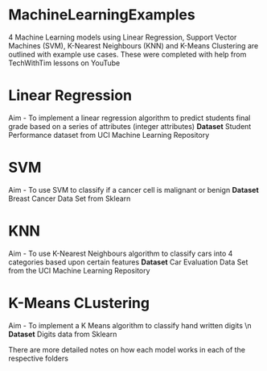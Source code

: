 # MachineLearningExamples
4 Machine Learning models using Linear Regression, Support Vector Machines (SVM), K-Nearest Neighbours (KNN) and K-Means Clustering are outlined with example use cases.
These were completed with help from TechWithTim lessons on YouTube 

# Linear Regression
Aim - To implement a linear regression algorithm to predict students final grade based on a series of attributes (integer attributes)
<b>Dataset</b>
Student Performance dataset from UCI Machine Learning Repository
  
# SVM
Aim - To use SVM to classify if a cancer cell is malignant or benign
<b>Dataset</b>
Breast Cancer Data Set from Sklearn

# KNN
Aim - To use K-Nearest Neighbours algorithm to classify cars into 4 categories based upon certain features
<b>Dataset</b>
Car Evaluation Data Set from the UCI Machine Learning Repository

# K-Means CLustering
Aim - To implement a K Means algorithm to classify hand written digits
\n <b>Dataset</b>
Digits data from Sklearn
  
There are more detailed notes on how each model works in each of the respective folders
